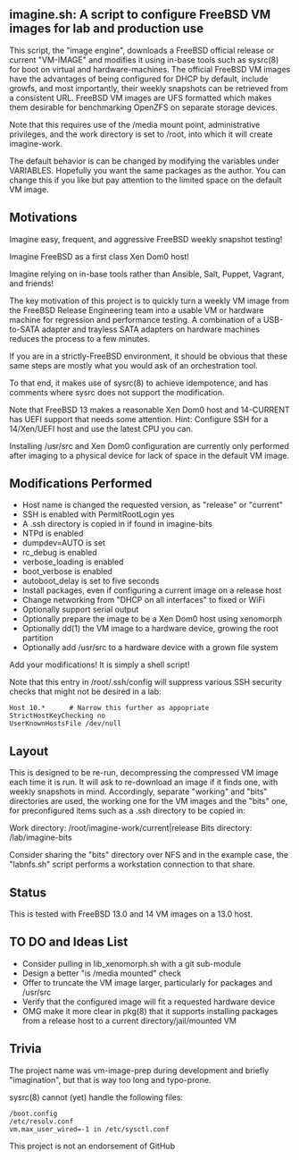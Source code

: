 ## imagine.sh: A script to configure FreeBSD VM images for lab and production use

This script, the "image engine", downloads a FreeBSD official release or current "VM-IMAGE" and modifies it using in-base tools such as sysrc(8) for boot on virtual and hardware-machines. The official FreeBSD VM images have the advantages of being configured for DHCP by default, include growfs, and most importantly, their weekly snapshots can be retrieved from a consistent URL. FreeBSD VM images are UFS formatted which makes them desirable for benchmarking OpenZFS on separate storage devices.

Note that this requires use of the /media mount point, administrative privileges, and the work directory is set to /root, into which it will create imagine-work.

The default behavior is can be changed by modifying the variables under VARIABLES. Hopefully you want the same packages as the author. You can change this if you like but pay attention to the limited space on the default VM image.

## Motivations

Imagine easy, frequent, and aggressive FreeBSD weekly snapshot testing!

Imagine FreeBSD as a first class Xen Dom0 host!

Imagine relying on in-base tools rather than Ansible, Salt, Puppet, Vagrant, and friends!

The key motivation of this project is to quickly turn a weekly VM image from the FreeBSD Release Engineering team into a usable VM or hardware machine for regression and performance testing. A combination of a USB-to-SATA adapter and trayless SATA adapters on hardware machines reduces the process to a few minutes.

If you are in a strictly-FreeBSD environment, it should be obvious that these same steps are mostly what you would ask of an orchestration tool.

To that end, it makes use of sysrc(8) to achieve idempotence, and has comments where sysrc does not support the modification.

Note that FreeBSD 13 makes a reasonable Xen Dom0 host and 14-CURRENT has UEFI support that needs some attention. Hint: Configure SSH for a 14/Xen/UEFI host and use the latest CPU you can.

Installing /usr/src and Xen Dom0 configuration are currently only performed after imaging to a physical device for lack of space in the default VM image.

## Modifications Performed

* Host name is changed the requested version, as "release" or "current"
* SSH is enabled with PermitRootLogin yes
* A .ssh directory is copied in if found in imagine-bits
* NTPd is enabled
* dumpdev=AUTO is set
* rc_debug is enabled
* verbose_loading is enabled
* boot_verbose is enabled
* autoboot_delay is set to five seconds
* Install packages, even if configuring a current image on a release host
* Change networking from "DHCP on all interfaces" to fixed or WiFi
* Optionally support serial output
* Optionally prepare the image to be a Xen Dom0 host using xenomorph
* Optionally dd(1) the VM image to a hardware device, growing the root partition
* Optionally add /usr/src to a hardware device with a grown file system

Add your modifications! It is simply a shell script!

Note that this entry in /root/.ssh/config will suppress various SSH security checks that might not be desired in a lab:

```
Host 10.*      # Narrow this further as appopriate
StrictHostKeyChecking no
UserKnownHostsFile /dev/null
```

## Layout

This is designed to be re-run, decompressing the compressed VM image each time it is run. It will ask to re-download an image if it finds one, with weekly snapshots in mind. Accordingly, separate "working" and "bits" directories are used, the working one for the VM images and the "bits" one, for preconfigured items such as a .ssh directory to be copied in:

Work directory: /root/imagine-work/current|release
Bits directory: /lab/imagine-bits

Consider sharing the "bits" directory over NFS and in the example case, the "labnfs.sh" script performs a workstation connection to that share.

## Status

This is tested with FreeBSD 13.0 and 14 VM images on a 13.0 host.

## TO DO and Ideas List

* Consider pulling in lib_xenomorph.sh with a git sub-module
* Design a better "is /media mounted" check
* Offer to truncate the VM image larger, particularly for packages and /usr/src
* Verify that the configured image will fit a requested hardware device
* OMG make it more clear in pkg(8) that it supports installing packages from a release host to a current directory/jail/mounted VM

## Trivia

The project name was vm-image-prep during development and briefly "imagination", but that is way too long and typo-prone.

sysrc(8) cannot (yet) handle the following files:
```
/boot.config
/etc/resolv.conf
vm.max_user_wired=-1 in /etc/sysctl.conf
```
This project is not an endorsement of GitHub
